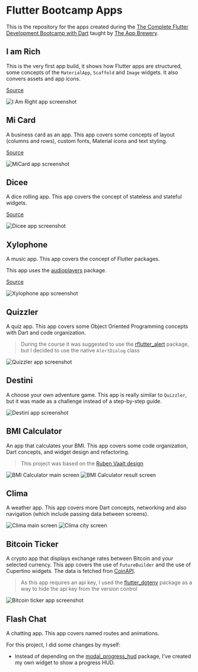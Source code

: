 # Flutter Bootcamp Apps

This is the repository for the apps created during the [The Complete Flutter Development Bootcamp with Dart](https://www.udemy.com/course/flutter-bootcamp-with-dart/) taught by [The App Brewery](https://github.com/londonappbrewery).

## I am Rich

This is the very first app build, it shows how Flutter apps are structured, some concepts of the `MaterialApp`, `Scaffold` and `Image` widgets. It also convers assets and app icons.

[Source](/im_rich)

![I Am Right app screenshot](screenshots/iamrich.png)

## Mi Card

A business card as an app. This app covers some concepts of layout (columns and rows), custom fonts, Material icons and text styling.

[Source](/mi_card)

![MiCard app screenshot](screenshots/micard.png)

## Dicee

A dice rolling app. This app covers the concept of stateless and stateful widgets.

[Source](/dicee)

![Dicee app screenshot](screenshots/dicee.png)

## Xylophone

A music app. This app covers the concept of Flutter packages.

This app uses the [audioplayers](https://pub.dev/packages/audioplayers) package.

[Source](/xylophone)

![Xylophone app screenshot](screenshots/xylophone.png)

## Quizzler

A quiz app. This app covers some Object Oriented Programming concepts with Dart and code organization.

> During the course it was suggested to use the [rflutter_alert](https://pub.dev/packages/rflutter_alert) package, but I decided to use the native `AlertDialog` class

![Quizzler app screenshot](screenshots/quizzler.png)

## Destini

A choose your own adventure game. This app is really similar to `Quizzler`, but it was made as a challenge instead of a step-by-step guide.

![Destini app screenshot](screenshots/destini.png)

## BMI Calculator

An app that calculates your BMI. This app covers some code organization, Dart concepts, and widget design and refactoring.

> This project was based on the [Ruben Vaalt design](https://dribbble.com/shots/4585382-Simple-BMI-Calculator)

![BMI Calculator main screen](screenshots/bmi.png) ![BMI Calculator result screen](screenshots/bmi2.png)

## Clima

A weather app. This app covers more Dart concepts, networking and also navigation (which include passing data between screens).

![Clima main screen](screenshots/clima1.png) ![Clima city screen](screenshots/clima2.png)

## Bitcoin Ticker

A crypto app that displays exchange rates between Bitcoin and your selected currency. This app covers the use of `FutureBuilder` and the use of Cupertino widgets. The data is fetched fron [CoinAPI](https://www.coinapi.io/).

> As this app requires an api key, I used the [flutter_dotenv](https://pub.dev/packages/flutter_dotenv) package as a way to hide the api key from the version control

![Bitcoin ticker app screenshot](screenshots/bitcoin_ticker.png)

## Flash Chat

A chatting app. This app covers named routes and animations.

For this project, I did some changes by myself:

* Instead of depending on the [modal_progress_hud](https://pub.dev/packages/modal_progress_hud) package, I've created my own widget to show a progress HUD.
